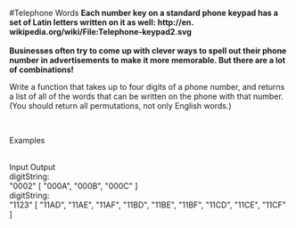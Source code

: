 #Telephone Words
**Each number key on a standard phone keypad has a set of Latin letters written on it as well: http://en.
wikipedia.org/wiki/File:Telephone-keypad2.svg
<br />
<br />
Businesses often try to come up with clever ways to spell out their phone number in advertisements to make it more memorable. But there are a lot of combinations!**
<br />

Write a function that takes up to four digits of a phone number, and returns a list of all of the words that can be written on the phone with that number. (You should return all permutations, not only English words.)

<br />

Examples

<br />
Input	Output

<br />
digitString:
<br />
"0002"	[ "000A", "000B", "000C" ]
<br />
digitString:
<br />
"1123"	[ "11AD", "11AE", "11AF", "11BD", "11BE", "11BF", "11CD", "11CE", "11CF" ]

